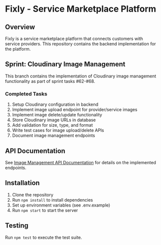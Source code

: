 # Fixly - Service Marketplace Platform

## Overview
Fixly is a service marketplace platform that connects customers with service providers. This repository contains the backend implementation for the platform.

## Sprint: Cloudinary Image Management
This branch contains the implementation of Cloudinary image management functionality as part of sprint tasks #62-#68.

### Completed Tasks
1. Setup Cloudinary configuration in backend
2. Implement image upload endpoint for provider/service images
3. Implement image delete/update functionality
4. Store Cloudinary image URLs in database
5. Add validation for size, type, and format
6. Write test cases for image upload/delete APIs
7. Document image management endpoints

## API Documentation
See [Image Management API Documentation](docs/imageManagementAPI.md) for details on the implemented endpoints.

## Installation
1. Clone the repository
2. Run `npm install` to install dependencies
3. Set up environment variables (see .env.example)
4. Run `npm start` to start the server

## Testing
Run `npm test` to execute the test suite.